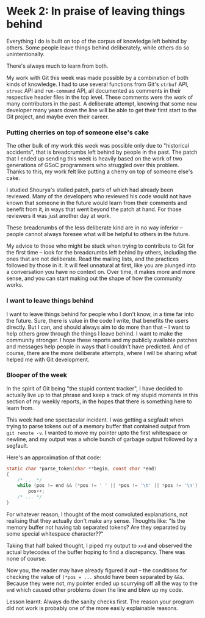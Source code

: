 # Week 2: In praise of leaving things behind

Everything I do is built on top of the corpus of knowledge left behind by others. Some people leave things behind deliberately, while others do so unintentionally.

There's always much to learn from both.

My work with Git this week was made possible by a combination of both kinds of knowledge. I had to use several functions from Git's `strbuf` API, `strvec` API and `run-command` API, all documented as comments in their respective header files in the top level. These comments were the work of many contributors in the past. A deliberate attempt, knowing that some new developer many years down the line will be able to get their first start to the Git project, and maybe even their career.

### Putting cherries on top of someone else's cake

The other bulk of my work this week was possible only due to "historical accidents", that is breadcrumbs left behind by people in the past. The patch that I ended up sending this week is heavily based on the work of two generations of GSoC programmers who struggled over this problem. Thanks to this, my work felt like putting a cherry on top of someone else's cake.

I studied Shourya's stalled patch, parts of which had already been reviewed. Many of the developers who reviewed his code would not have known that someone in the future would learn from their comments and benefit from it, in ways that went beyond the patch at hand. For those reviewers it was just another day at work.

These breadcrumbs of the less deliberate kind are in no way inferior – people cannot always foresee what will be helpful to others in the future.

My advice to those who might be stuck when trying to contribute to Git for the first time – look for the breadcrumbs left behind by others, including the ones that are not deliberate. Read the mailing lists, and the practices followed by those in it. It will feel unnatural at first, like you are plunged into a conversation you have no context on. Over time, it makes more and more sense, and you can start making out the shape of how the community works.

### I want to leave things behind

I want to leave things behind for people who I don't know, in a time far into the future. Sure, there is value in the code I write, that benefits the users directly. But I can, and should always aim to do more than that – I want to help others grow through the things I leave behind. I want to make the community stronger. I hope these reports and my publicly available patches and messages help people in ways that I couldn't have predicted. And of course, there are the more deliberate attempts, where I will be sharing what helped me with Git development.

### Blooper of the week

In the spirit of Git being "the stupid content tracker", I have decided to actually live up to that phrase and keep a track of my stupid moments in this section of my weekly reports, in the hopes that there is something here to learn from.

This week had one spectacular incident. I was getting a segfault when trying to parse tokens out of a memory buffer that contained output from `git remote -v`. I wanted to move my pointer upto the first whitespace or newline, and my output was a whole bunch of garbage output followed by a segfault.

Here's an approximation of that code:
```c
static char *parse_token(char **begin, const char *end)
{
	/* ... */
	while (pos != end && (*pos != ' ' || *pos != '\t' || *pos != '\n'))
		pos++;
 	/* ... */
}
```

For whatever reason, I thought of the most convoluted explanations, not realising that they actually don't make any sense. Thoughts like: "Is the memory buffer not having tab separated tokens? Are they separated by some special whitespace character??"

Taking that half baked thought, I piped my output to `xxd` and observed the actual bytecodes of the buffer hoping to find a discrepancy. There was none of course.

Now you, the reader may have already figured it out – the conditions for checking the value of `(*pos = ...` should have been separated by `&&`s. Because they were not, my pointer ended up scurrying off all the way to the `end` which caused other problems down the line and blew up my code.

Lesson learnt: Always do the sanity checks first. The reason your program did not work is probably one of the more easily explainable reasons.
